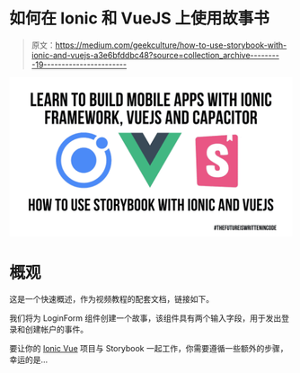 # 如何在 Ionic 和 VueJS 上使用故事书

> 原文：<https://medium.com/geekculture/how-to-use-storybook-with-ionic-and-vuejs-a3e6bfddbc48?source=collection_archive---------19----------------------->

![](img/48aafba2584166d8302e24305ecacfed.png)

# 概观

这是一个快速概述，作为视频教程的配套文档，链接如下。

我们将为 LoginForm 组件创建一个故事，该组件具有两个输入字段，用于发出登录和创建帐户的事件。

要让你的 [Ionic Vue](https://ionicframework.com/docs/vue/overview) 项目与 Storybook 一起工作，你需要遵循一些额外的步骤，幸运的是…